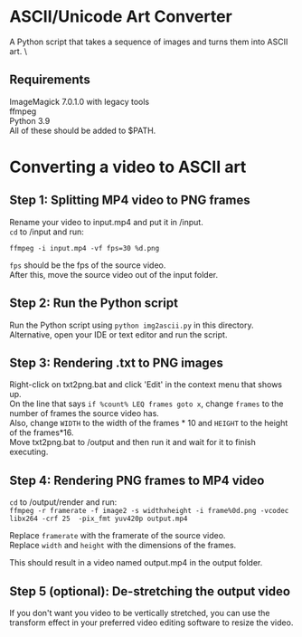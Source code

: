 # ASCII/Unicode Art Converter
A Python script that takes a sequence of images and turns them into ASCII art. \

## Requirements
ImageMagick 7.0.1.0 with legacy tools \
ffmpeg \
Python 3.9 \
All of these should be added to $PATH.


# Converting a video to ASCII art
## Step 1: Splitting MP4 video to PNG frames
Rename your video to input.mp4 and put it in /input. \
`cd` to /input and run:

`ffmpeg -i input.mp4 -vf fps=30 %d.png`

`fps` should be the fps of the source video. \
After this, move the source video out of the input folder.

## Step 2: Run the Python script
Run the Python script using `python img2ascii.py` in this directory. Alternative, open your IDE or text editor and run the script.

## Step 3: Rendering .txt to PNG images

Right-click on txt2png.bat and click 'Edit' in the context menu that shows up. \
On the line that says `if %count% LEQ frames goto x`, change `frames` to the number of frames the source video has. \
Also, change `WIDTH` to the width of the frames * 10 and `HEIGHT` to the height of the frames*16. \
Move txt2png.bat to /output and then run it and wait for it to finish executing.

## Step 4: Rendering PNG frames to MP4 video

`cd` to /output/render and run: \
`ffmpeg -r framerate -f image2 -s widthxheight -i frame%0d.png -vcodec libx264 -crf 25  -pix_fmt yuv420p output.mp4`

Replace `framerate` with the framerate of the source video. \
Replace `width` and `height` with the dimensions of the frames.

This should result in a video named output.mp4 in the output folder.

## Step 5 (optional): De-stretching the output video
If you don't want you video to be vertically stretched, you can use the transform effect in your preferred video editing software to resize the video.